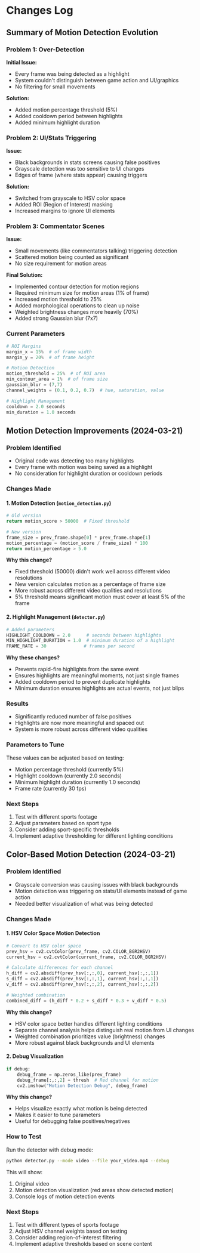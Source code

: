# Changes Log

## Summary of Motion Detection Evolution

### Problem 1: Over-Detection
**Initial Issue:**
- Every frame was being detected as a highlight
- System couldn't distinguish between game action and UI/graphics
- No filtering for small movements

**Solution:**
- Added motion percentage threshold (5%)
- Added cooldown period between highlights
- Added minimum highlight duration

### Problem 2: UI/Stats Triggering
**Issue:**
- Black backgrounds in stats screens causing false positives
- Grayscale detection was too sensitive to UI changes
- Edges of frame (where stats appear) causing triggers

**Solution:**
- Switched from grayscale to HSV color space
- Added ROI (Region of Interest) masking
- Increased margins to ignore UI elements

### Problem 3: Commentator Scenes
**Issue:**
- Small movements (like commentators talking) triggering detection
- Scattered motion being counted as significant
- No size requirement for motion areas

**Final Solution:**
- Implemented contour detection for motion regions
- Required minimum size for motion areas (1% of frame)
- Increased motion threshold to 25%
- Added morphological operations to clean up noise
- Weighted brightness changes more heavily (70%)
- Added strong Gaussian blur (7x7)

### Current Parameters
```python
# ROI Margins
margin_x = 15%  # of frame width
margin_y = 20%  # of frame height

# Motion Detection
motion_threshold = 25%  # of ROI area
min_contour_area = 1%  # of frame size
gaussian_blur = (7,7)
channel_weights = (0.1, 0.2, 0.7)  # hue, saturation, value

# Highlight Management
cooldown = 2.0 seconds
min_duration = 1.0 seconds
```

## Motion Detection Improvements (2024-03-21)

### Problem Identified
- Original code was detecting too many highlights
- Every frame with motion was being saved as a highlight
- No consideration for highlight duration or cooldown periods

### Changes Made

#### 1. Motion Detection (`motion_detection.py`)
```python
# Old version
return motion_score > 50000  # Fixed threshold

# New version
frame_size = prev_frame.shape[0] * prev_frame.shape[1]
motion_percentage = (motion_score / frame_size) * 100
return motion_percentage > 5.0
```
**Why this change?**
- Fixed threshold (50000) didn't work well across different video resolutions
- New version calculates motion as a percentage of frame size
- More robust across different video qualities and resolutions
- 5% threshold means significant motion must cover at least 5% of the frame

#### 2. Highlight Management (`detector.py`)
```python
# Added parameters
HIGHLIGHT_COOLDOWN = 2.0      # seconds between highlights
MIN_HIGHLIGHT_DURATION = 1.0  # minimum duration of a highlight
FRAME_RATE = 30              # frames per second
```

**Why these changes?**
- Prevents rapid-fire highlights from the same event
- Ensures highlights are meaningful moments, not just single frames
- Added cooldown period to prevent duplicate highlights
- Minimum duration ensures highlights are actual events, not just blips

### Results
- Significantly reduced number of false positives
- Highlights are now more meaningful and spaced out
- System is more robust across different video qualities

### Parameters to Tune
These values can be adjusted based on testing:
- Motion percentage threshold (currently 5%)
- Highlight cooldown (currently 2.0 seconds)
- Minimum highlight duration (currently 1.0 seconds)
- Frame rate (currently 30 fps)

### Next Steps
1. Test with different sports footage
2. Adjust parameters based on sport type
3. Consider adding sport-specific thresholds
4. Implement adaptive thresholding for different lighting conditions

## Color-Based Motion Detection (2024-03-21)

### Problem Identified
- Grayscale conversion was causing issues with black backgrounds
- Motion detection was triggering on stats/UI elements instead of game action
- Needed better visualization of what was being detected

### Changes Made

#### 1. HSV Color Space Motion Detection
```python
# Convert to HSV color space
prev_hsv = cv2.cvtColor(prev_frame, cv2.COLOR_BGR2HSV)
current_hsv = cv2.cvtColor(current_frame, cv2.COLOR_BGR2HSV)

# Calculate differences for each channel
h_diff = cv2.absdiff(prev_hsv[:,:,0], current_hsv[:,:,1])
s_diff = cv2.absdiff(prev_hsv[:,:,1], current_hsv[:,:,1])
v_diff = cv2.absdiff(prev_hsv[:,:,2], current_hsv[:,:,2])

# Weighted combination
combined_diff = (h_diff * 0.2 + s_diff * 0.3 + v_diff * 0.5)
```

**Why this change?**
- HSV color space better handles different lighting conditions
- Separate channel analysis helps distinguish real motion from UI changes
- Weighted combination prioritizes value (brightness) changes
- More robust against black backgrounds and UI elements

#### 2. Debug Visualization
```python
if debug:
    debug_frame = np.zeros_like(prev_frame)
    debug_frame[:,:,2] = thresh  # Red channel for motion
    cv2.imshow("Motion Detection Debug", debug_frame)
```

**Why this change?**
- Helps visualize exactly what motion is being detected
- Makes it easier to tune parameters
- Useful for debugging false positives/negatives

### How to Test
Run the detector with debug mode:
```bash
python detector.py --mode video --file your_video.mp4 --debug
```

This will show:
1. Original video
2. Motion detection visualization (red areas show detected motion)
3. Console logs of motion detection events

### Next Steps
1. Test with different types of sports footage
2. Adjust HSV channel weights based on testing
3. Consider adding region-of-interest filtering
4. Implement adaptive thresholds based on scene content 